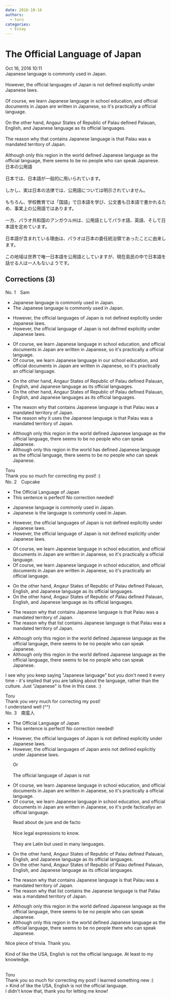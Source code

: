 ```yaml
---
date: 2016-10-16
authors:
  - toru
categories:
  - Essay
---
```


<h1 id="subject_show">The Official Language of Japan</h1>
<div class="date">Oct 16, 2016 10:11</div>
<div id="post"><div id="body_show_ori">
Japanese language is commonly used in Japan.<br/><br/>However, the official languages of Japan is not defined explicitly under Japanese laws.<br/><br/>Of course, we learn Japanese language in school education, and official documents in Japan are written in Japanese, so it's practically a official language.<br/><br/>On the other hand, Angaur States of Republic of Palau defined Palauan, English, and Japanese language as its official languages. <br/><br/>The reason why that contains Japanese language is that Palau was a mandated territory of Japan.<br/><br/>Although only this region in the world defined Japanese language as the official language, there seems to be no people who can speak Japanese.
</div></div>

<!-- more -->

<div id="post_ja"><div id="body_show_mo">
日本の公用語<br/><br/>日本では、日本語が一般的に用いられています。<br/><br/>しかし、実は日本の法律では、公用語については明示されていません。<br/><br/>もちろん、学校教育では「国語」で日本語を学び、公文書も日本語で書かれるため、事実上の公用語ではあります。<br/><br/>一方、パラオ共和国のアンガウル州は、公用語としてパラオ語、英語、そして日本語を定めています。<br/><br/>日本語が含まれている理由は、パラオは日本の委任統治領であったことに由来します。<br/><br/>この地域は世界で唯一日本語を公用語としていますが、現在島民の中で日本語を話せる人は一人もないようです。
</div></div>

## Corrections (3)
<div id="block"><div class="first_name"> No. 1　<span class="just_name">Sam</span></div><div id="block2">
<ul class="correction_field">
<li class="incorrect">Japanese language is commonly used in Japan.</li>
<li class="corrected correct">
<span class="f_red">The</span> Japanese language is commonly used in Japan.
</li>
</ul>
<ul class="correction_field">
<li class="incorrect">However, the official languages of Japan is not defined explicitly under Japanese laws.</li>
<li class="corrected correct">
However, the official language of Japan is not defined explicitly under Japanese laws.
</li>
</ul>
<ul class="correction_field">
<li class="incorrect">Of course, we learn Japanese language in school education, and official documents in Japan are written in Japanese, so it's practically a official language.</li>
<li class="corrected correct">
Of course, we learn Japanese language in <span class="f_red">our </span>school education, and official documents in Japan are written in Japanese, so it's practically <span class="f_red">an </span>official language.
</li>
</ul>
<ul class="correction_field">
<li class="incorrect">On the other hand, Angaur States of Republic of Palau defined Palauan, English, and Japanese language as its official languages.</li>
<li class="corrected correct">
On the other hand, Angaur States of Republic of Palau defined Palauan, English, and Japanese<span class="f_red"> languages </span>as its official languages.
</li>
</ul>
<ul class="correction_field">
<li class="incorrect">The reason why that contains Japanese language is that Palau was a mandated territory of Japan.</li>
<li class="corrected correct">
The reason <span class="f_red">why it uses the</span> Japanese language is that Palau was a mandated territory of Japan.
</li>
</ul>
<ul class="correction_field">
<li class="incorrect">Although only this region in the world defined Japanese language as the official language, there seems to be no people who can speak Japanese.</li>
<li class="corrected correct">
Although only this region in the world <span class="f_red">has </span>defined Japanese language as the official language, there seems to be no people who can speak Japanese.
</li>
</ul>
</div><div class="name"><span class="just_name">Toru</span><br>
Thank you so much for correcting my post! :)
</div>
</div>
<div id="block"><div class="first_name"> No. 2　<span class="just_name">Cupcake</span></div><div id="block2">
<ul class="correction_field">
<li class="incorrect">The Official Language of Japan</li>
<li class="corrected perfect">This sentence is perfect! No correction needed!</li>
</ul>
<ul class="correction_field">
<li class="incorrect">Japanese language is commonly used in Japan.</li>
<li class="corrected correct">
Japanese <span class="f_red">is the </span>language <span class="f_red"><span class="sline">is</span> </span>commonly used in Japan.
</li>
</ul>
<ul class="correction_field">
<li class="incorrect">However, the official languages of Japan is not defined explicitly under Japanese laws.</li>
<li class="corrected correct">
However, the official <span class="f_blue">language</span> of Japan is not defined explicitly under Japanese laws.
</li>
</ul>
<ul class="correction_field">
<li class="incorrect">Of course, we learn Japanese language in school education, and official documents in Japan are written in Japanese, so it's practically a official language.</li>
<li class="corrected correct">
Of course, we learn Japanese <span class="sline"><span class="f_red">language</span></span> in school <span class="f_red"><span class="sline">education</span>,</span> and official documents in Japan are written in Japanese, so it's practically a<span class="f_red">n</span> official language.
</li>
</ul>
<ul class="correction_field">
<li class="incorrect">On the other hand, Angaur States of Republic of Palau defined Palauan, English, and Japanese language as its official languages.</li>
<li class="corrected correct">
On the other hand, Angaur States of Republic of Palau defined Palauan, English, and Japanese <span class="f_red"><span class="sline">language</span></span> as its official languages.
</li>
</ul>
<ul class="correction_field">
<li class="incorrect">The reason why that contains Japanese language is that Palau was a mandated territory of Japan.</li>
<li class="corrected correct">
The reason why that <span class="f_blue">list</span> contains Japanese <span class="f_red"><span class="sline">language</span></span> is that Palau was a mandated territory of Japan.
</li>
</ul>
<ul class="correction_field">
<li class="incorrect">Although only this region in the world defined Japanese language as the official language, there seems to be no people who can speak Japanese.</li>
<li class="corrected correct">
Although only this region in the world defined Japanese <span class="f_red"><span class="sline">language</span></span> as the official language, there seems to be no people who can speak Japanese.
</li>
</ul>
<p class="comment_small">
 I see why you keep saying "Japanese language" but you don't need it every time - it's implied that you are talking about the language, rather than the culture. Just "Japanese" is fine in this case. :)
</p>

</div><div class="name"><span class="just_name">Toru</span><br>
Thank you very much for correcting my post!<br/>I understand well (^^)
</div>
</div>
<div id="block"><div class="first_name"> No. 3　<span class="just_name">南蛮人</span></div><div id="block2">
<ul class="correction_field">
<li class="incorrect">The Official Language of Japan</li>
<li class="corrected perfect">This sentence is perfect! No correction needed!</li>
</ul>
<ul class="correction_field">
<li class="incorrect">However, the official languages of Japan is not defined explicitly under Japanese laws.</li>
<li class="corrected correct">
However, the official languages of Japan <span class="f_red">are</span><span class="f_gray"><span class="sline">is</span></span> not defined explicitly under Japanese laws.
<p class="correction_comment">Or<br/><br/>The official language of Japan is not</p>
</li>
</ul>
<ul class="correction_field">
<li class="incorrect">Of course, we learn Japanese language in school education, and official documents in Japan are written in Japanese, so it's practically a official language.</li>
<li class="corrected correct">
Of course, we learn Japanese language in school <span class="f_gray"><span class="sline">educ</span></span>a<span class="f_gray"><span class="sline">tio</span></span>n<span class="f_gray"><span class="sline">, an</span></span>d official documents in Japan are written in Japanese, so it's <span class="f_gray"><span class="sline">pr</span></span><span class="f_red">de f</span>act<span class="f_gray"><span class="sline">ically</span></span><span class="f_red">o</span> a<span class="f_red">n</span> official language.
<p class="correction_comment">Read about de jure and de facto<br/><br/>Nice legal expressions to know.<br/><br/>They are Latin but used in many languages.</p>
</li>
</ul>
<ul class="correction_field">
<li class="incorrect">On the other hand, Angaur States of Republic of Palau defined Palauan, English, and Japanese language as its official languages.</li>
<li class="corrected correct">
On the other hand, Angaur States of Republic of Palau defined Palauan, English, and Japanese <span class="f_gray"><span class="sline">l</span></span>a<span class="f_gray"><span class="sline">nguage a</span></span>s its official languages.
</li>
</ul>
<ul class="correction_field">
<li class="incorrect">The reason why that contains Japanese language is that Palau was a mandated territory of Japan.</li>
<li class="corrected correct">
The reason why that <span class="f_red">list </span>contains <span class="f_red">the </span>Japanese language is that Palau was a mandated territory of Japan.
</li>
</ul>
<ul class="correction_field">
<li class="incorrect">Although only this region in the world defined Japanese language as the official language, there seems to be no people who can speak Japanese.</li>
<li class="corrected correct">
Although only this region in the world defined Japanese language as the official language, there seems to be no people <span class="f_red">there </span>who can speak Japanese.
</li>
</ul>
<p class="comment_small">
 Nice piece of trivia. Thank you.
 <br/>
 <br/>
 Kind of like the USA, English is not the official language. At least to my knowledge.
 <br/>
 <br/>
</p>

</div><div class="name"><span class="just_name">Toru</span><br>
Thank you so much for correcting my post! I learned something new :)<br/>&gt; Kind of like the USA, English is not the official language.<br/>I didn't know that, thank you for letting me know!
</div>
</div>

